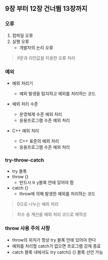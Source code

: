 ## 9장 부터 12장 건너뜀 13장까지

### 오류
1. 컴파일 오류
2. 실행 오류
	- 개발자의 논리 오류
	
> if문과 리턴값을 이용한 오류 처리

### 예외

- 예외 처리기
	- 예외 발생을 탐지하고 예외를 처리하는 코드
	
- 예외 처리 수준
	- 운영체제 수준 예외 처리 
	- 응용프로그램 수준 예외 처리
	
- C++ 예외 처리
	- C++ 표준의 예외 처리
	- 응용프로그램 수준 예외 처리
	
### try-throw-catch
	
- try 블록
- throw {}
	- 반드시 tr y블록 안에 있어야 함
- catch {}
	- throw에 의해 발생한 예외를 처리하는 코드

> 0으로 나누는 예외 처리

> 지수 승 계산을 예외 처리 코드로 재작성

### throw 사용 주의 사항

- throw의 위치가 항상 try 블록 안에 있어야 한다
- 예외를 처리할 catch가 없으면 프로그램 강제 종료
- catch 블록 내에서도 try catch() {} 블록 선언 가능
